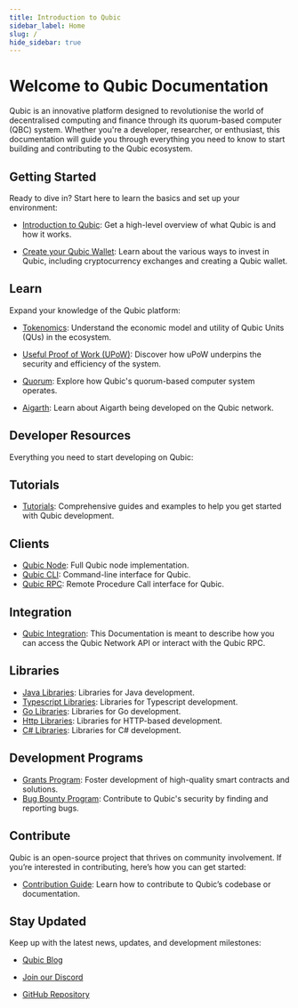 ```yaml
---
title: Introduction to Qubic
sidebar_label: Home
slug: /
hide_sidebar: true
---
```

<head>
  <title>Qubic Docs</title>
  <meta name="description" content="Welcome to the Qubic Documentation, your gateway to understanding and building on the Qubic platform." />
  <link rel="canonical" href="https://docs.qubic.org" />
  <link rel="alternate" href="https://docs.qubic.org" hreflang="x-default" />
  <link rel="alternate" href="https://docs.qubic.org" hreflang="en" />
  <meta property="og:url" content="https://docs.qubic.org" />
</head>

# Welcome to Qubic Documentation

Qubic is an innovative platform designed to revolutionise the world of decentralised computing and finance through its quorum-based computer (QBC) system. Whether you're a developer, researcher, or enthusiast, this documentation will guide you through everything you need to know to start building and contributing to the Qubic ecosystem.

## Getting Started

Ready to dive in? Start here to learn the basics and set up your environment:

- [Introduction to Qubic](overview/introduction.md): Get a high-level overview of what Qubic is and how it works.

- [Create your Qubic Wallet](learn/invest.md): Learn about the various ways to invest in Qubic, including cryptocurrency exchanges and creating a Qubic wallet.

## Learn

Expand your knowledge of the Qubic platform:

- [Tokenomics](learn/tokenomics.md): Understand the economic model and utility of Qubic Units (QUs) in the ecosystem.

- [Useful Proof of Work (UPoW)](learn/upow.md): Discover how uPoW underpins the security and efficiency of the system.

- [Quorum](learn/quorum.md): Explore how Qubic's quorum-based computer system operates.

- [Aigarth](learn/aigarth.md): Learn about Aigarth being developed on the Qubic network.

## Developer Resources

Everything you need to start developing on Qubic:

## Tutorials
- [Tutorials](developers/tutorials.md): Comprehensive guides and examples to help you get started with Qubic development.

## Clients
- [Qubic Node](developers/qubic-node.md): Full Qubic node implementation.
- [Qubic CLI](developers/qubic-cli.md): Command-line interface for Qubic.
- [Qubic RPC](api/rpc): Remote Procedure Call interface for Qubic.

## Integration
- [Qubic Integration](developers/integration): This Documentation is meant to describe how you can access the Qubic Network API or interact with the Qubic RPC.

## Libraries
- [Java Libraries](developers/library-java.md): Libraries for Java development.
- [Typescript Libraries](developers/library-typescript): Libraries for Typescript development.
- [Go Libraries](developers/library-go.md): Libraries for Go development.
- [Http Libraries](developers/library-http.md): Libraries for HTTP-based development.
- [C# Libraries](developers/library-csharp.md): Libraries for C# development.

## Development Programs
- [Grants Program](developers/grants.md): Foster development of high-quality smart contracts and solutions.
- [Bug Bounty Program](developers/bug-bounty.md): Contribute to Qubic's security by finding and reporting bugs.

## Contribute

Qubic is an open-source project that thrives on community involvement. If you’re interested in contributing, here’s how you can get started:

- [Contribution Guide](developers/contribute): Learn how to contribute to Qubic’s codebase or documentation.

## Stay Updated

Keep up with the latest news, updates, and development milestones:

- [Qubic Blog](https://blog.qubic.org)

- [Join our Discord](https://discord.gg/qubic)

- [GitHub Repository](https://github.com/qubic)
